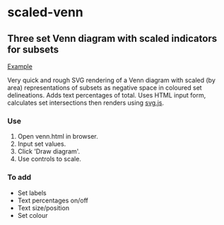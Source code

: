 # scaled-venn
## Three set Venn diagram with scaled indicators for subsets

[Example](http://hughgarner.co.uk/scaled-venn/venn.html)

Very quick and rough SVG rendering of a Venn diagram with scaled (by area) representations of subsets as negative space in coloured set delineations. Adds text percentages of total. Uses HTML input form, calculates set intersections then renders using [svg.js](http://svgjs.com/).

### Use 
1. Open venn.html in browser.
2. Input set values.
3. Click 'Draw diagram'.
4. Use controls to scale.

### To add
* Set labels
* Text percentages on/off
* Text size/position
* Set colour
